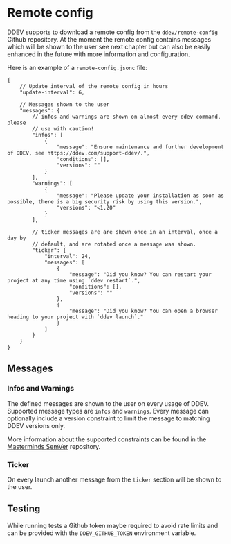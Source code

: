 # Remote config

DDEV supports to download a remote config from the `ddev/remote-config` Github
repository. At the moment the remote config contains messages which will be
shown to the user see next chapter but can also be easily enhanced in the
future with more information and configuration.

Here is an example of a `remote-config.jsonc` file:

```jsonc
{
    // Update interval of the remote config in hours
    "update-interval": 6,

    // Messages shown to the user
    "messages": {
        // infos and warnings are shown on almost every ddev command, please
        // use with caution!
        "infos": [
            {
                "message": "Ensure maintenance and further development of DDEV, see https://ddev.com/support-ddev/.",
                "conditions": [],
                "versions": ""
            }
        ],
        "warnings": [
            {
                "message": "Please update your installation as soon as possible, there is a big security risk by using this version.",
                "versions": "<1.20"
            }
        ],

        // ticker messages are are shown once in an interval, once a day by
        // default, and are rotated once a message was shown.
        "ticker": {
            "interval": 24,
            "messages": [
                {
                    "message": "Did you know? You can restart your project at any time using `ddev restart`.",
                    "conditions": [],
                    "versions": ""
                },
                {
                    "message": "Did you know? You can open a browser heading to your project with `ddev launch`."
                }
            ]
        }
    }
}
```

## Messages

### Infos and Warnings

The defined messages are shown to the user on every usage of DDEV. Supported
message types are `infos` and `warnings`. Every message can optionally include
a version constraint to limit the message to matching DDEV versions only.

More information about the supported constraints can be found in the
[Masterminds SemVer](https://github.com/Masterminds/semver#readme) repository.

### Ticker

On every launch another message from the `ticker` section will be shown to the
user.

## Testing

While running tests a Github token maybe required to avoid rate limits and can
be provided with the `DDEV_GITHUB_TOKEN` environment variable.
